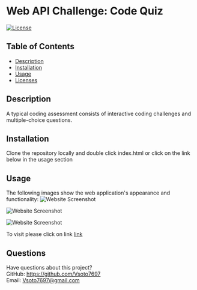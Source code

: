 # Web API Challenge: Code Quiz
  [![License](https://img.shields.io/badge/License-Boost%201.0-lightblue.svg)](https://www.boost.org/LICENSE_1_0.txt)
  ## Table of Contents
  * [Description](#Description)
  * [Installation](#Installation)
  * [Usage](#Usage)
  * [Licenses](#License)
 
  ## Description
  A typical coding assessment consists of interactive coding challenges and multiple-choice questions.
  ## Installation
  Clone the repository locally and double click index.html or click on the link below in the usage section

  ## Usage
  The following images show the web application's appearance and functionality:
  ![Website Screenshot](./public/assets/images/websitescreenshot.jpeg)

  ![Website Screenshot](./public/assets/images/websitescreenshot2.jpeg)

  ![Website Screenshot](./public/assets/images/websitescreenshot3.jpeg)

  To visit please click on link [link](https://infinite-stream-95680.herokuapp.com)
  
  ## Questions
  Have questions about this project?  
  GitHub: https://github.com/Vsoto7697  
  Email: Vsoto7697@gmail.com
